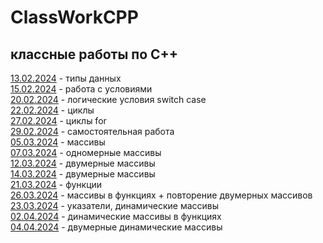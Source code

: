 # ClassWorkCPP
## классные работы по C++
[13.02.2024](https://github.com/RomanLyashenko/ClassWorkCPP/blob/main/13.02.24/ConsoleApplication3.cpp) - типы данных <br>
[15.02.2024](https://github.com/RomanLyashenko/ClassWorkCPP/blob/main/15.02.24/15.02.2024.cpp) - работа с условиями <br>
[20.02.2024](https://github.com/RomanLyashenko/ClassWorkCPP/blob/main/20.02.2024/LyashenkoProject.cpp) - логические условия switch case <br>
[22.02.2024](https://github.com/RomanLyashenko/ClassWorkCPP/blob/main/22.02.2024/ConsoleApplication2.cpp) - циклы <br>
[27.02.2024](https://github.com/RomanLyashenko/ClassWorkCPP/blob/main/27.02.2024/Console27.02.2024.cpp) - циклы for <br>
[29.02.2024](https://github.com/RomanLyashenko/ClassWorkCPP/blob/main/29.02.2024/29.02.2024.cpp) - самостоятельная работа <br>
[05.03.2024](https://github.com/RomanLyashenko/ClassWorkCPP/blob/main/05.03.2024/05.03.2024.cpp) - массивы <br>
[07.03.2024](https://github.com/RomanLyashenko/ClassWorkCPP/blob/main/07.03.2024/07.03.2024.cpp) - одномерные массивы <br>
[12.03.2024](https://github.com/RomanLyashenko/ClassWorkCPP/blob/main/12.03.2024/12.03.2024.cpp) - двумерные массивы <br>
[14.03.2024](https://github.com/RomanLyashenko/ClassWorkCPP/blob/main/14.03.2024/14.03.2024.cpp) - двумерные массивы <br>
[21.03.2024](https://github.com/RomanLyashenko/ClassWorkCPP/blob/main/21.03.2024/21.03.2024.cpp) - функции <br>
[26.03.2024](https://github.com/RomanLyashenko/ClassWorkCPP/blob/main/26.03.2024/26.03.2024.cpp) - массивы в функциях + повторение двумерных массивов <br>
[23.03.2024](https://github.com/RomanLyashenko/ClassWorkCPP/blob/main/28.03.2024/28.03.2024.cpp) - указатели, динамические массивы <br>
[02.04.2024](https://github.com/RomanLyashenko/ClassWorkCPP/blob/main/02.04.2024/02.04.2024.cpp) - динамические массивы в функциях <br>
[04.04.2024](https://github.com/RomanLyashenko/ClassWorkCPP/blob/main/04.04.2024/04.04.2024.cpp) - двумерные динамические массивы



